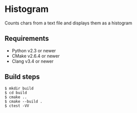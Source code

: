 # Histogram
Counts chars from a text file and displays them as a histogram 

## Requirements

- Python v2.3 or newer
- CMake v2.6.4 or newer
- Clang v3.4 or newer

## Build steps
```
$ mkdir build
$ cd build
$ cmake ..
$ cmake --build .
$ ctest -VV
```
